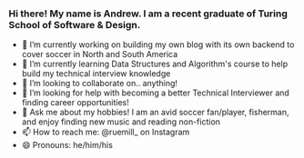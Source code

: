 ### Hi there!  My name is Andrew.  I am a recent graduate of Turing School of Software & Design.

- 🔭 I’m currently working on building my own blog with its own backend to cover soccer in North and South America
- 🌱 I’m currently learning Data Structures and Algorithm's course to help build my technical interview knowledge
- 👯 I’m looking to collaborate on.. anything!
- 🤔 I’m looking for help with becoming a better Technical Interviewer and finding career opportunities!
- 💬 Ask me about my hobbies! I am an avid soccer fan/player, fisherman, and enjoy finding new music and reading non-fiction
- 📫 How to reach me: @ruemill_ on Instagram
- 😄 Pronouns: he/him/his
